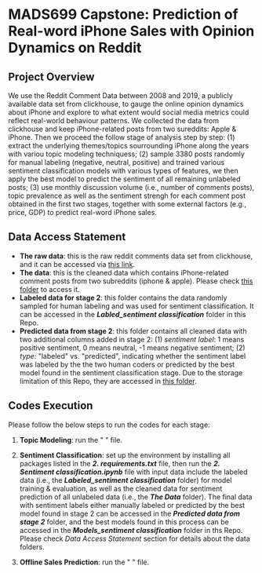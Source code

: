 # MADS699 Capstone: Prediction of Real-word iPhone Sales with Opinion Dynamics on Reddit

## Project Overview  
We use the Reddit Comment Data between 2008 and 2019, a publicly available data set from clickhouse, to gauge the online opinion dynamics about iPhone and explore to what extent would social media metrics could reflect real-world behaviour patterns. We collected the data from clickhouse and keep iPhone-related posts from two sureddits: Apple & iPhone. Then we proceed the follow stage of analysis step by step: (1)  extract the underlying themes/topics sourrounding iPhone along the years with variou topic modeling techniquess; (2) sample 3380 posts randomly for manual labeling (negative, neutral, positive) and trained various sentiment classification models with various types of features, we then apply the best model to predict the sentiment of all remaining unlabeled posts; (3) use monthly discussion volume (i.e., number of comments posts),  topic prevalence as well as the sentiment strengh for each comment post obtained in the first two stages, together with some external factors (e.g., price, GDP) to predict real-word iPhone sales.

## Data Access Statement
- **The raw data**: this is the raw reddit comments data set from clickhouse, and it can be accessed via [this link](https://clickhouse.com/docs/en/getting-started/example-datasets/reddit-comments).  
- **The data**: this is the cleaned data which contains iPhone-related comment posts from two subreddits (iphone & apple). Please check [this folder](https://drive.google.com/drive/folders/10toX4JXv3NHkC5owntA7LWuxKkyROyIe?usp=sharing) to access it. 
- **Labeled data for stage 2**: this folder contains the data randomly sampled for human labeling and was used for sentiment classification. It can be accessed in the ***Labled_sentiment classification*** folder in this Repo.    
- **Predicted data from stage 2**:  this folder contains all cleaned data with two additional columns added in stage 2: (1) *sentiment label*: 1 means positive sentiment, 0 means neutral, -1 means negative sentiment; (2) *type*: "labeled" vs. "predicted", indicating whether the sentiment label was labeled by the the two human coders or predicted by the best model found in the sentiment classification stage. Due to the storage limitation of this Repo, they are accessed in [this folder](https://drive.google.com/drive/folders/1-ybm8bWPhP7-qCwKiNedACQkUJA2WbLN?usp=sharing).  

## Codes Execution 
Please follow the below steps to run the codes for each stage:

1. **Topic Modeling**: run the " " file.
   
2. **Sentiment Classification**: set up the environment by installing all packages listed in the ***2. requirements.txt*** file, then run the ***2. Sentiment classification.ipynb*** file with input data include the labeled data (i.e., the ***Labeled_sentiment classification*** folder) for model training & evaluation, as well as the cleaned data for sentiment prediction of all unlabeled data (i.e., the ***The Data*** folder).   The final data with sentiment labels either manually labeled or predicted by the best model found in stage 2 can be accessed in the ***Predicted data from stage 2*** folder, and the best models found in this process can be accessed in the ***Models_sentiment classification*** folder in ths Repo. Please check *Data Access Statement* section for details about the data folders.

3. **Offline Sales Prediction**: run the " " file.
